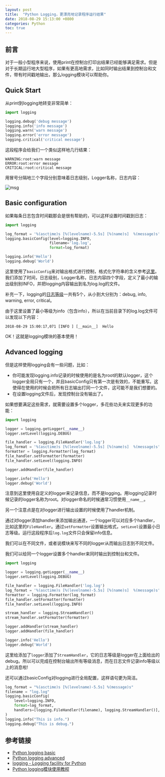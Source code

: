 ```yaml
---
layout: post
title:  "Python Logging，更漂亮地记录程序运行结果"
date: 2018-08-29 15:13:00 +0800
categories: Python
toc: true
---
```


## 前言
对于一般小型程序来说，使用print在控制台打印出结果已经能够满足需求。但是对于长期运行地大型程序，如果有更高地需求，比如同时输出结果到控制台和文件，带有时间戳地输出，那么logging模块可以帮助你。

## Quick Start
从print到logging地转变非常简单：

```python
import logging

logging.debug('debug message')
logging.info('info message')
logging.warn('warn message')
logging.error('error message')
logging.critical('critical message')
```

这段程序会给我们一个类似这样地几行结果：

```
WARNING:root:warn message
ERROR:root:error message
CRITICAL:root:critical message
```

用冒号分隔地三个字段分别意味着日志级别，Logger名称，日志内容：

![msg](https://upload-images.jianshu.io/upload_images/477558-da69f58ffd67989c.png)

## Basic configuration

如果每条日志包含时间戳那会是很有帮助的，可以这样设置时间戳到日志：

```python
import logging

log_format = '%(asctime)s [%(levelname)-5.5s] [%(name)s]  %(message)s'
logging.basicConfig(level=logging.INFO,
                    filename='log.log',
                    format=log_format)

logging.info('Hello')
logging.debug('World')
```

这里使用了`basicConfig`来对输出格式进行控制，格式化字符串的含义参考[这里](https://docs.python.org/3/library/logging.html#logrecord-attributes)。我们添加了时间，日志级别，Logger名称，日志内容四个字段，定义了最小的输出级别别INFO，并把logging内容输出到名为log.log的文件。

补充一下，logging的[日志等级](https://docs.python.org/3/library/logging.html#logging-levels)一共有5个，从小到大分别为：debug, info, warning, error, critical。

由于这里设置了最小等级为info（包含info），所以在当前目录下的log.log文件可以发现以下内容：

```
2018-08-29 15:00:17,071 [INFO ] [__main__]  Hello
```

OK！这就是logging模块的基本使用！

## Advanced logging

但是这样使用logging会有一些问题，比如：

* 你可能发现logging.info记录的时候使用的是名为root的默认logger，这个logger全局只有一个，并且basicConfig只有第一次是有效的，不能重写。这使得在使用的时候会把所有日志输出打同一个文件，这可能不是我们想要的。
* 在设置logging文件后，发现控制台没有输出了。

如果想要满足这些需求，就需要设置多个logger，多花些功夫来实现更多的功能：

```python
import logging

logger = logging.getLogger(__name__)
logger.setLevel(logging.DEBUG)

file_handler = logging.FileHandler('log.log')
log_format = '%(asctime)s [%(levelname)-5.5s] [%(name)s]  %(message)s'
formatter = logging.Formatter(log_format)
file_handler.setFormatter(formatter)
file_handler.setLevel(logging.INFO)

logger.addHandler(file_handler)

logger.info('Hello')
logger.debug('World')
```

注意到这里使用自定义的logger来记录信息，而不是logging。用logging记录时候记录的logger名称为root。对logger命名的时候通常习惯使用`__name__`。

另一个注意点是在对logger进行输出设置的时候使用了handler机制。

通过对logger添加handler来添加输出通道，一个logger可以对应多个handler，比如这里的`FileHandler`。通过`setFormatter`设置输出格式，`setLevel`设置最小日志等级。运行这段程序后`log.log`文件只会保留info信息。

我们可以在不同文件，或者说模块来写不同的logger从而输出日志到不同文件。

我们可以给同一个logger设置多个handler来同时输出到控制台和文件。

```python
import logging

logger = logging.getLogger(__name__)
logger.setLevel(logging.DEBUG)

file_handler = logging.FileHandler('log.log')
log_format = '%(asctime)s [%(levelname)-5.5s] [%(name)s]  %(message)s'
formatter = logging.Formatter(log_format)
file_handler.setFormatter(formatter)
file_handler.setLevel(logging.INFO)

stream_handler = logging.StreamHandler()
stream_handler.setFormatter(formatter)

logger.addHandler(stream_handler)
logger.addHandler(file_handler)

logger.info('Hello')
logger.debug('World')
```

这里给添加了`logger`添加了`StreamHandler`，它的日志等级是logger在上面给出的debug。所以可以完成在控制台输出所有等级消息，而在日志文件记录info等级以上的消息啦!


还可以通过basicConfig对logging进行全局配置，这样语句更为简洁。

```python
log_format = "%(asctime)s [%(levelname)-5.5s] %(message)s"
filename = "log.log"
logging.basicConfig( 
    level=logging.INFO,
    format=log_format,
    handlers=[logging.FileHandler(filename), logging.StreamHandler()],
)  
logging.info("This is info.")
logging.debug("This is debug.")
```


## 参考链接

* [Python logging basic](https://www.youtube.com/watch?v=-ARI4Cz-awo)
* [Python logging advanced](https://www.youtube.com/watch?v=jxmzY9soFXg)
* [logging - Logging facility for Python](https://docs.python.org/3/library/logging.html)
* [Python logging模块使用教程](https://www.jianshu.com/p/feb86c06c4f4)
